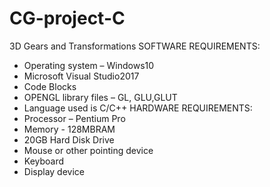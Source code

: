 # CG-project-C
3D Gears and Transformations
SOFTWARE REQUIREMENTS:
* Operating system – Windows10
* Microsoft Visual Studio2017
* Code Blocks
* OPENGL library files – GL, GLU,GLUT
* Language used is C/C++
HARDWARE REQUIREMENTS:
* Processor – Pentium Pro
* Memory - 128MBRAM
* 20GB Hard Disk Drive
* Mouse or other pointing device
* Keyboard
* Display device
